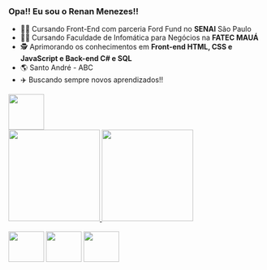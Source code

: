 ### Opa!! Eu sou o Renan Menezes!!

- :man_technologist: Cursando Front-End com parceria Ford Fund no **SENAI** São Paulo
- :man_student: Cursando Faculdade de Infomática para Negócios na **FATEC MAUÁ**
- :detective: Aprimorando os conhecimentos em **Front-end HTML, CSS e JavaScript e Back-end C# e SQL**
- :earth_americas: Santo André - ABC
- :airplane: Buscando sempre novos aprendizados!!

<img align="center" height="70cm" src ="https://64.media.tumblr.com/tumblr_ln9h8zf50N1qlt7lao1_400.gifv"/>

<div>
  <a href="https://github.com/renan-menezess">
    <img height="180em" src="https://github-readme-stats.vercel.app/api?username=renan-menezess&show_icons=true&theme=transparent">
    <img height="180em" src="https://github-readme-stats.vercel.app/api/top-langs/?username=renan-menezess&layout=compact&langs-count=168&theme=transparent">
  </a>
</div>

<div style="display: inline_block"> <br>
  <img align="center" height="60" width="70" src="https://cdn.jsdelivr.net/gh/devicons/devicon/icons/html5/html5-plain-wordmark.svg" />
  <img align="center" height="60" width="70" src="https://cdn.jsdelivr.net/gh/devicons/devicon/icons/css3/css3-plain-wordmark.svg" />  
  <img align="center" height="60" width="70" src="https://cdn.jsdelivr.net/gh/devicons/devicon/icons/javascript/javascript-original.svg" />
</div>

